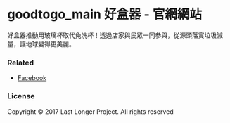 # goodtogo_main 好盒器 - 官網網站

好盒器推動用玻璃杯取代免洗杯！透過店家與民眾一同參與，從源頭落實垃圾減量，讓地球變得更美麗。


### Related
- [Facebook](https://www.facebook.com/good.to.go.tw/)

### License

Copyright © 2017 Last Longer Project. All rights reserved
